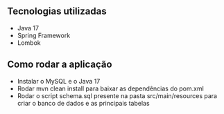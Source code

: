 ## Tecnologias utilizadas

- Java 17
- Spring Framework
- Lombok


## Como rodar a aplicação
- Instalar o MySQL e o Java 17
- Rodar mvn clean install para baixar as dependências do pom.xml
- Rodar o script schema.sql presente na pasta src/main/resources para criar o banco de dados e as principais tabelas

  
